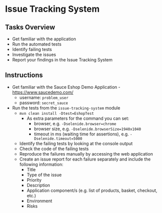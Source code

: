 # Issue Tracking System
## Tasks Overview
- Get familiar with the application
- Run the automated tests
- Identify failing tests
- Investigate the issues
- Report your findings in the Issue Tracking System

## Instructions
- Get familiar with the Sauce Eshop Demo Application - https://www.saucedemo.com/
  - username: `problem_user`
  - password: `secret_sauce`
- Run the tests from the `issue-tracking-system` module
  - ```mvn clean install -Dtest=EshopTest```
    - As extra parameters for the command you can set:
      - browser, e.g. `-Dselenide.browser=chrome`
      - browser size, e.g. `-Dselenide.browserSize=1940x1040`
      - timeout in ms (waiting time for assertions), e.g. `-Dselenide.timeout=5000`
  - Identify the failing tests by looking at the console output
  - Check the code of the failing tests
  - Reproduce the failures manually by accessing the web application
  - Create an issue report for each failure separately and include the following information:
    - Title
    - Type of the issue
    - Priority
    - Description
    - Application component/s (e.g. list of products, basket, checkout, etc.)
    - Environment
    - Risks
